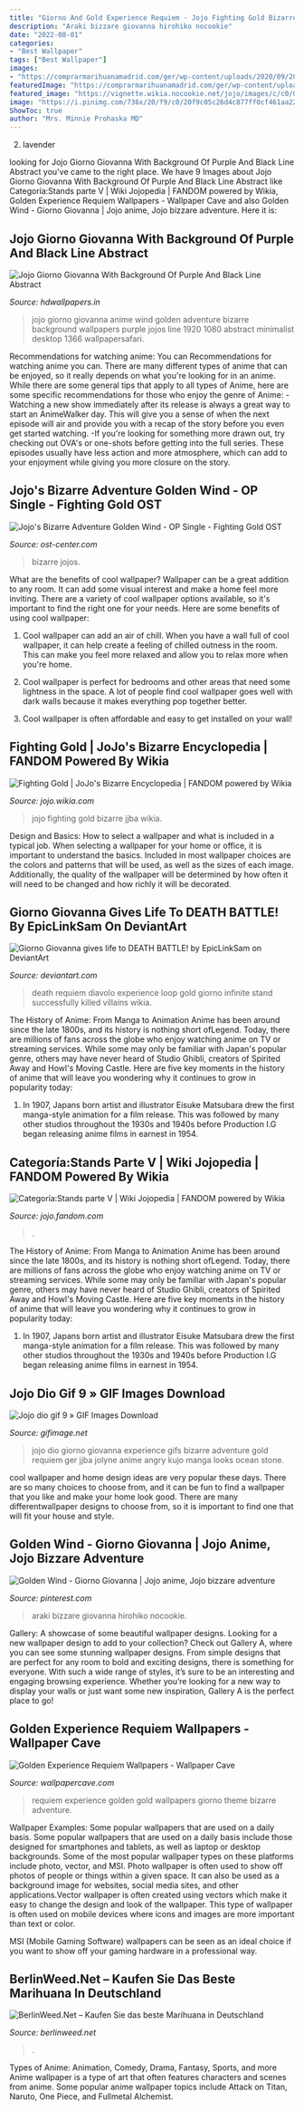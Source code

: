 ```yaml
---
title: "Giorno And Gold Experience Requiem - Jojo Fighting Gold Bizarre Jjba Wikia"
description: "Araki bizzare giovanna hirohiko nocookie"
date: "2022-08-01"
categories:
- "Best Wallpaper"
tags: ["Best Wallpaper"]
images:
- "https://comprarmarihuanamadrid.com/ger/wp-content/uploads/2020/09/20200616_154956-768x1024.jpg"
featuredImage: "https://comprarmarihuanamadrid.com/ger/wp-content/uploads/2020/09/20200616_154956-768x1024.jpg"
featured_image: "https://vignette.wikia.nocookie.net/jojo/images/c/c0/Gold_Experience_anime.jpg/revision/latest?cb=20180817195747&amp;path-prefix=es"
image: "https://i.pinimg.com/736x/20/f9/c0/20f9c05c26d4c877ff0cf461aa228a8a.jpg"
ShowToc: true
author: "Mrs. Minnie Prohaska MD"
---
```



2. lavender 

	

		
looking for Jojo Giorno Giovanna With Background Of Purple And Black Line Abstract you've came to the right place. We have 9 Images about Jojo Giorno Giovanna With Background Of Purple And Black Line Abstract like Categoría:Stands parte V | Wiki Jojopedia | FANDOM powered by Wikia, Golden Experience Requiem Wallpapers - Wallpaper Cave and also Golden Wind - Giorno Giovanna | Jojo anime, Jojo bizzare adventure. Here it is:
		
    
## Jojo Giorno Giovanna With Background Of Purple And Black Line Abstract

<img loading=lazy src="https://www.hdwallpapers.in/download/jojo_giorno_giovanna_with_background_of_purple_and_black_line_abstract_hd_anime-1920x1080.jpg" onerror="this.onerror=null;this.src='https://tse3.mm.bing.net/th?id=OIP.Qzjb6hO16wgr50AaFtrENwHaEK&amp;pid=15.1';" alt="Jojo Giorno Giovanna With Background Of Purple And Black Line Abstract">

_Source: hdwallpapers.in_

>jojo giorno giovanna anime wind golden adventure bizarre background wallpapers purple jojos line 1920 1080 abstract minimalist desktop 1366 wallpapersafari. 

	

Recommendations for watching anime: You can
Recommendations for watching anime you can. There are many different types of anime that can be enjoyed, so it really depends on what you're looking for in an anime. While there are some general tips that apply to all types of Anime, here are some specific recommendations for those who enjoy the genre of Anime: 
-Watching a new show immediately after its release is always a great way to start an AnimeWalker day. This will give you a sense of when the next episode will air and provide you with a recap of the story before you even get started watching. 
-If you're looking for something more drawn out, try checking out OVA's or one-shots before getting into the full series. These episodes usually have less action and more atmosphere, which can add to your enjoyment while giving you more closure on the story.

    
## Jojo&#039;s Bizarre Adventure Golden Wind - OP Single - Fighting Gold OST

<img loading=lazy src="http://www.ost-center.com/contenu/covers/anime/25835-02.jpg" onerror="this.onerror=null;this.src='https://tse3.mm.bing.net/th?id=OIP.vVqCatZbXkFk1ucf8CtKZgHaGg&amp;pid=15.1';" alt="Jojo&#039;s Bizarre Adventure Golden Wind - OP Single - Fighting Gold OST">

_Source: ost-center.com_

>bizarre jojos. 

	

What are the benefits of cool wallpaper?
Wallpaper can be a great addition to any room. It can add some visual interest and make a home feel more inviting. There are a variety of cool wallpaper options available, so it's important to find the right one for your needs. Here are some benefits of using cool wallpaper: 
1. Cool wallpaper can add an air of chill. When you have a wall full of cool wallpaper, it can help create a feeling of chilled outness in the room. This can make you feel more relaxed and allow you to relax more when you're home. 

2. Cool wallpaper is perfect for bedrooms and other areas that need some lightness in the space. A lot of people find cool wallpaper goes well with dark walls because it makes everything pop together better. 

3. Cool wallpaper is often affordable and easy to get installed on your wall!

    
## Fighting Gold | JoJo&#039;s Bizarre Encyclopedia | FANDOM Powered By Wikia

<img loading=lazy src="https://vignette.wikia.nocookie.net/jjba/images/8/88/JoJo_OP8.jpg/revision/latest?cb=20181015010421" onerror="this.onerror=null;this.src='https://tse2.mm.bing.net/th?id=OIP.m8M7gvsyqvM0N3yUHYJlrwHaGg&amp;pid=15.1';" alt="Fighting Gold | JoJo&#039;s Bizarre Encyclopedia | FANDOM powered by Wikia">

_Source: jojo.wikia.com_

>jojo fighting gold bizarre jjba wikia. 

	

Design and Basics: How to select a wallpaper and what is included in a typical job.
When selecting a wallpaper for your home or office, it is important to understand the basics. Included in most wallpaper choices are the colors and patterns that will be used, as well as the sizes of each image. Additionally, the quality of the wallpaper will be determined by how often it will need to be changed and how richly it will be decorated.

    
## Giorno Giovanna Gives Life To DEATH BATTLE! By EpicLinkSam On DeviantArt

<img loading=lazy src="https://im.nineanime.com/comics/pic9/0/8640/333148/VentoAureo5889743.jpg" onerror="this.onerror=null;this.src='https://tse4.mm.bing.net/th?id=OIP.Nb_IUWCCVqchsEck7gsGNgHaFr&amp;pid=15.1';" alt="Giorno Giovanna gives life to DEATH BATTLE! by EpicLinkSam on DeviantArt">

_Source: deviantart.com_

>death requiem diavolo experience loop gold giorno infinite stand successfully killed villains wikia. 

	

The History of Anime: From Manga to Animation
Anime has been around since the late 1800s, and its history is nothing short ofLegend. Today, there are millions of fans across the globe who enjoy watching anime on TV or streaming services. While some may only be familiar with Japan's popular genre, others may have never heard of Studio Ghibli, creators of Spirited Away and Howl's Moving Castle. Here are five key moments in the history of anime that will leave you wondering why it continues to grow in popularity today:
1) In 1907, Japans born artist and illustrator Eisuke Matsubara drew the first manga-style animation for a film release. This was followed by many other studios throughout the 1930s and 1940s before Production I.G began releasing anime films in earnest in 1954.

    
## Categoría:Stands Parte V | Wiki Jojopedia | FANDOM Powered By Wikia

<img loading=lazy src="https://vignette.wikia.nocookie.net/jojo/images/c/c0/Gold_Experience_anime.jpg/revision/latest?cb=20180817195747&amp;path-prefix=es" onerror="this.onerror=null;this.src='https://tse3.mm.bing.net/th?id=OIP.laulEPtVT4mFVn-8eCQNcgHaGc&amp;pid=15.1';" alt="Categoría:Stands parte V | Wiki Jojopedia | FANDOM powered by Wikia">

_Source: jojo.fandom.com_

>. 

	

The History of Anime: From Manga to Animation
Anime has been around since the late 1800s, and its history is nothing short ofLegend. Today, there are millions of fans across the globe who enjoy watching anime on TV or streaming services. While some may only be familiar with Japan's popular genre, others may have never heard of Studio Ghibli, creators of Spirited Away and Howl's Moving Castle. Here are five key moments in the history of anime that will leave you wondering why it continues to grow in popularity today:
1) In 1907, Japans born artist and illustrator Eisuke Matsubara drew the first manga-style animation for a film release. This was followed by many other studios throughout the 1930s and 1940s before Production I.G began releasing anime films in earnest in 1954.

    
## Jojo Dio Gif 9 » GIF Images Download

<img loading=lazy src="https://gifimage.net/wp-content/uploads/2017/12/jojo-dio-gif-9.gif" onerror="this.onerror=null;this.src='https://tse1.mm.bing.net/th?id=OIP.uBMa_m6fCudVOYDZmrs3MAHaEM&amp;pid=15.1';" alt="Jojo dio gif 9 » GIF Images Download">

_Source: gifimage.net_

>jojo dio giorno giovanna experience gifs bizarre adventure gold requiem ger jjba jolyne anime angry kujo manga looks ocean stone. 

	

cool wallpaper and home design ideas are very popular these days. There are so many choices to choose from, and it can be fun to find a wallpaper that you like and make your home look good. There are many differentwallpaper designs to choose from, so it is important to find one that will fit your house and style.

    
## Golden Wind - Giorno Giovanna | Jojo Anime, Jojo Bizzare Adventure

<img loading=lazy src="https://i.pinimg.com/736x/20/f9/c0/20f9c05c26d4c877ff0cf461aa228a8a.jpg" onerror="this.onerror=null;this.src='https://tse1.mm.bing.net/th?id=OIP.gBrBcklkdNiyLWCTKI1p-gHaKy&amp;pid=15.1';" alt="Golden Wind - Giorno Giovanna | Jojo anime, Jojo bizzare adventure">

_Source: pinterest.com_

>araki bizzare giovanna hirohiko nocookie. 

	

Gallery: A showcase of some beautiful wallpaper designs.
Looking for a new wallpaper design to add to your collection? Check out Gallery A, where you can see some stunning wallpaper designs. From simple designs that are perfect for any room to bold and exciting designs, there is something for everyone. With such a wide range of styles, it’s sure to be an interesting and engaging browsing experience. Whether you’re looking for a new way to display your walls or just want some new inspiration, Gallery A is the perfect place to go!





	
	
    
## Golden Experience Requiem Wallpapers - Wallpaper Cave

<img loading=lazy src="https://wallpapercave.com/wp/wp6542063.jpg" onerror="this.onerror=null;this.src='https://tse1.mm.bing.net/th?id=OIP.ABj7vL5FpFKYA3hwTJzE_wHaEK&amp;pid=15.1';" alt="Golden Experience Requiem Wallpapers - Wallpaper Cave">

_Source: wallpapercave.com_

>requiem experience golden gold wallpapers giorno theme bizarre adventure. 

	

Wallpaper Examples: Some popular wallpapers that are used on a daily basis.
Some popular wallpapers that are used on a daily basis include those designed for smartphones and tablets, as well as laptop or desktop backgrounds. Some of the most popular wallpaper types on these platforms include photo, vector, and MSI. 
Photo wallpaper is often used to show off photos of people or things within a given space. It can also be used as a background image for websites, social media sites, and other applications.Vector wallpaper is often created using vectors which make it easy to change the design and look of the wallpaper. This type of wallpaper is often used on mobile devices where icons and images are more important than text or color. 

MSI (Mobile Gaming Software) wallpapers can be seen as an ideal choice if you want to show off your gaming hardware in a professional way.

    
## BerlinWeed.Net – Kaufen Sie Das Beste Marihuana In Deutschland

<img loading=lazy src="https://comprarmarihuanamadrid.com/ger/wp-content/uploads/2020/09/20200616_154956-768x1024.jpg" onerror="this.onerror=null;this.src='https://tse1.mm.bing.net/th?id=OIP.VjXsVCExi_sSH8CSGaLlkAHaJ4&amp;pid=15.1';" alt="BerlinWeed.Net – Kaufen Sie das beste Marihuana in Deutschland">

_Source: berlinweed.net_

>. 

	

Types of Anime: Animation, Comedy, Drama, Fantasy, Sports, and more
Anime wallpaper is a type of art that often features characters and scenes from anime. Some popular anime wallpaper topics include Attack on Titan, Naruto, One Piece, and Fullmetal Alchemist.

